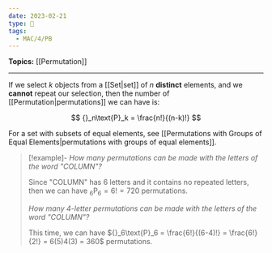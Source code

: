 ```yaml
---
date: 2023-02-21
type: 🧠
tags:
  - MAC/4/PB
---
```


**Topics:** [[Permutation]]

---

If we select $k$ objects from a [[Set|set]] of $n$ **distinct** elements, and we **cannot** repeat our selection, then the number of [[Permutation|permutations]] we can have is:

$$
{}_n\text{P}_k = \frac{n!}{(n-k)!}
$$

For a set with subsets of equal elements, see [[Permutations with Groups of Equal Elements|permutations with groups of equal elements]].

> [!example]-
> _How many permutations can be made with the letters of the word "COLUMN"?_
>
> Since "COLUMN" has 6 letters and it contains no repeated letters, then we can have ${}_6\text{P}_6 = 6! = 720$ permutations.
>
> _How many 4-letter permutations can be made with the letters of the word "COLUMN"?_
>
> This time, we can have ${}_6\text{P}_6 = \frac{6!}{(6-4)!} = \frac{6!}{2!} = 6(5)4(3) = 360$ permutations.
